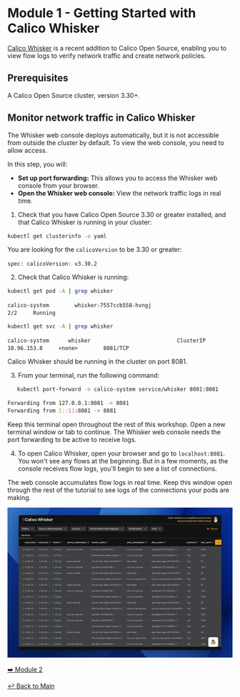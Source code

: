 # Module 1 - Getting Started with Calico Whisker

[Calico Whisker](https://app.arcade.software/share/eaXRLqtdnjomS6tSh3Pg) is a recent addition to Calico Open Source, enabling you to view flow logs to verify network traffic and create network policies.

## Prerequisites
A Calico Open Source cluster, version 3.30+.

## Monitor network traffic in Calico Whisker

The Whisker web console deploys automatically, but it is not accessible from outside the cluster by default.
To view the web console, you need to allow access.

In this step, you will:

* **Set up port forwarding:** This allows you to access the Whisker web console from your browser.
* **Open the Whisker web console:** View the network traffic logs in real time.

1. Check that you have Calico Open Source 3.30 or greater installed, and that Calico Whisker is running in your cluster:

```bash
kubectl get clusterinfo -o yaml
```

You are looking for the `calicoVersion` to be 3.30 or greater:

`spec:
   calicoVersion: v3.30.2
`

2. Check that Calico Whisker is running:

```bash
kubectl get pod -A | grep whisker
```

`calico-system        whisker-7557ccb558-hvngj                       2/2     Running`

```bash
kubectl get svc -A | grep whisker
```
`calico-system      whisker                           ClusterIP   10.96.153.8     <none>        8081/TCP`

Calico Whisker should be running in the cluster on port 8081.

3. From your terminal, run the following command:

```bash
   kubectl port-forward -n calico-system service/whisker 8081:8081
```

```bash title="Expected output"
Forwarding from 127.0.0.1:8081 -> 8081
Forwarding from [::1]:8081 -> 8081
```

Keep this terminal open throughout the rest of this workshop. Open a new terminal window or tab to continue.
The Whisker web console needs the port forwarding to be active to receive logs.

4. To open Calico Whisker, open your browser and go to `localhost:8081`.
You won't see any flows at the beginning.
But in a few moments, as the console receives flow logs, you'll begin to see a list of connections.

<Screenshot src="/images/calico-whisker.png" alt="Whisker" />

The web console accumulates flow logs in real time.
Keep this window open through the rest of the tutorial to see logs of the connections your pods are making.

![Calico Whisker](<../images/Calico Whisker.gif>)

[:arrow_right: Module 2](module-2.md)  

[:leftwards_arrow_with_hook: Back to Main](../README.md)  

